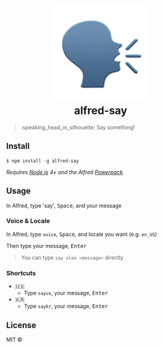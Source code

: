 # <div align="center"><img src="./icon.png" width=256><br>alfred-say</div>

> :speaking_head_in_silhouette: Say something!


## Install

```
$ npm install -g alfred-say
```

*Requires [Node.js](https://nodejs.org) 4+ and the Alfred [Powerpack](https://www.alfredapp.com/powerpack/).*


## Usage

In Alfred, type 'say', <kbd>Space</kbd>, and your message

### Voice & Locale

In Alfred, type `voice`, <kbd>Space</kbd>, and locale you want (e.g. `en_US`)

Then type your message, <kbd>Enter</kbd>

> You can type `say alex <message>` directly

### Shortcuts

- :us:
    - Type `sayus`, your message, <kbd>Enter</kbd>
- :kr:
    - Type `saykr`, your message, <kbd>Enter</kbd>



## License

MIT © [](http://importre.com)

